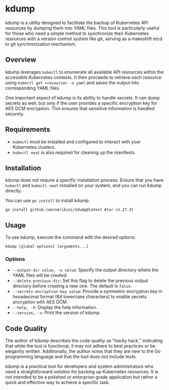 # kdump

kdump is a utility designed to facilitate the backup of Kubernetes API resources by dumping them into YAML files. This
tool is particularly useful for those who need a simple method to synchronize their Kubernetes resources with a version
control system like git, serving as a makeshift etcd to git synchronization mechanism.

## Overview

kdump leverages `kubectl` to enumerate all available API resources within the accessible Kubernetes contexts. It then
proceeds to retrieve each resource using `kubectl get <resource> -o yaml` and saves the output into corresponding YAML
files.

One important aspect of kdump is its ability to handle secrets. It can dump secrets as well, but only if the user
provides a specific encryption key for AES GCM encryption. This ensures that sensitive information is handled securely.

## Requirements

- `kubectl` must be installed and configured to interact with your Kubernetes clusters.
- `kubectl neat` is also required for cleaning up the manifests.

## Installation

kdump does not require a specific installation process. Ensure that you have `kubectl` and `kubectl neat` installed on
your system, and you can run kdump directly.

You can use `go install` to install kdump:

```shell
go install github.com/omrikiei/kdump@latest #(or v1.27.3)
```

## Usage

To use kdump, execute the command with the desired options:

```
kdump [global options] [arguments...]
```

### Options

- `--output-dir value, -o value`: Specify the output directory where the YAML files will be created.
- `--delete-previous-dir`: Set this flag to delete the previous output directory before creating a new one. The default
  is `false`.
- `--secrets-encryption-key value`: Provide a symmetric encryption key in hexadecimal format (64 lowercase characters)
  to enable secrets encryption with AES GCM.
- `--help, -h`: Display the help information.
- `--version, -v`: Print the version of kdump.

## Code Quality

The author of kdump describes the code quality as "hacky hack," indicating that while the tool is functional, it may not
adhere to best practices or be elegantly written. Additionally, the author notes that they are new to the Go programming
language and that the tool does not include tests.

kdump is a practical tool for developers and system administrators who need a straightforward solution for backing up
Kubernetes resources. It is not intended to be a polished or enterprise-grade application but rather a quick and
effective way to achieve a specific task.